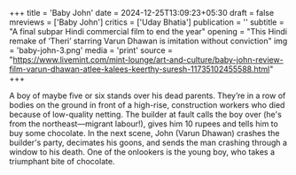 +++
title = 'Baby John'
date = 2024-12-25T13:09:23+05:30
draft = false
mreviews = ['Baby John']
critics = ['Uday Bhatia']
publication = ''
subtitle = "A final subpar Hindi commercial film to end the year"
opening = "This Hindi remake of ‘Theri’ starring Varun Dhawan is imitation without conviction"
img = 'baby-john-3.png'
media = 'print'
source = "https://www.livemint.com/mint-lounge/art-and-culture/baby-john-review-film-varun-dhawan-atlee-kalees-keerthy-suresh-11735102455588.html"
+++

A boy of maybe five or six stands over his dead parents. They’re in a row of bodies on the ground in front of a high-rise, construction workers who died because of low-quality netting. The builder at fault calls the boy over (he's from the northeast—migrant labour!), gives him 10 rupees and tells him to buy some chocolate. In the next scene, John (Varun Dhawan) crashes the builder's party, decimates his goons, and sends the man crashing through a window to his death. One of the onlookers is the young boy, who takes a triumphant bite of chocolate.
